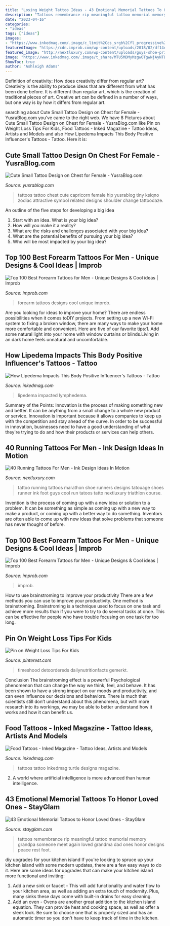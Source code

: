 ```yaml
---
title: "Losing Weight Tattoo Ideas - 43 Emotional Memorial Tattoos To Honor Loved Ones"
description: "Tattoos remembrance rip meaningful tattoo memorial memory grandpa someone meet again loved grandma dad ones honor designs peace rest foot"
date: "2023-04-16"
categories:
- "ideas"
tags: ["ideas"]
images:
- "https://www.inkedmag.com/.image/c_limit%2Ccs_srgb%2Cfl_progressive%2Cq_auto:good%2Cw_700/MTYzNTk1NzgxODUxMzI1ODY3/photo-feb-03-1-34-38-pm.jpg"
featuredImage: "https://cdn.improb.com/wp-content/uploads/2018/02/df14c7f25c350e32c802381e3bc64788.jpg"
featured_image: "http://nextluxury.com/wp-content/uploads/guys-shoe-print-miles-running-black-ink-tattoo-on-arm.jpg"
image: "https://www.inkedmag.com/.image/t_share/MTU5MDMyMzgwOTgwNjAyNTE3/turtlelead.gif"
ShowToc: true
author: "Ashleigh Adams"
---
```



Definition of creativity: How does creativity differ from regular art?
Creativity is the ability to produce ideas that are different from what has been done before. It is different than regular art, which is the creation of traditional pieces of art. Creative art can be defined in a number of ways, but one way is by how it differs from regular art.

	

		
searching about Cute Small Tattoo Design on Chest for Female - YusraBlog.com you've came to the right web. We have 8 Pictures about Cute Small Tattoo Design on Chest for Female - YusraBlog.com like Pin on Weight Loss Tips For Kids, Food Tattoos - Inked Magazine - Tattoo Ideas, Artists and Models and also How Lipedema Impacts This Body Positive Influencer&#039;s Tattoos - Tattoo. Here it is:
		
    
## Cute Small Tattoo Design On Chest For Female - YusraBlog.com

<img loading=lazy src="https://www.yusrablog.com/wp-content/uploads/2011/01/Cute-Small-Tattoo-Design-on-Chest-for-Female.jpg" onerror="this.onerror=null;this.src='https://tse1.mm.bing.net/th?id=OIP.FNgilIWDgAA60ekkPS9aZAHaFj&amp;pid=15.1';" alt="Cute Small Tattoo Design on Chest for Female - YusraBlog.com">

_Source: yusrablog.com_

>tattoos tattoo chest cute capricorn female hip yusrablog tiny ksiqno zodiac attractive symbol related designs shoulder change tattoodaze. 

	

An outline of the five steps for developing a big idea
1. Start with an idea. What is your big idea?
2. How will you make it a reality?
3. What are the risks and challenges associated with your big idea?
4. What are the potential benefits of pursuing your big idea?
5. Who will be most impacted by your big idea?

    
## Top 100 Best Forearm Tattoos For Men - Unique Designs &amp; Cool Ideas | Improb

<img loading=lazy src="https://cdn.improb.com/wp-content/uploads/2018/02/df14c7f25c350e32c802381e3bc64788.jpg" onerror="this.onerror=null;this.src='https://tse2.mm.bing.net/th?id=OIP.9CmpQlBgyysdRrs3y-uHJgHaLH&amp;pid=15.1';" alt="Top 100 Best Forearm Tattoos for Men - Unique Designs &amp; Cool ideas | Improb">

_Source: improb.com_

>forearm tattoos designs cool unique improb. 

	

Are you looking for ideas to improve your home? There are endless possibilities when it comes toDIY projects. From setting up a new Wi-Fi system to fixing a broken window, there are many ways to make your home more comfortable and convenient. Here are five of our favorite tips:1. Add some natural light into your home with window curtains or blinds.Living in an dark home feels unnatural and uncomfortable.

    
## How Lipedema Impacts This Body Positive Influencer&#039;s Tattoos - Tattoo

<img loading=lazy src="https://www.inkedmag.com/.image/c_limit%2Ccs_srgb%2Cfl_progressive%2Cq_auto:good%2Cw_700/MTYzNTk1NzgxODUxMzI1ODY3/photo-feb-03-1-34-38-pm.jpg" onerror="this.onerror=null;this.src='https://tse3.mm.bing.net/th?id=OIP.XzY5aCfWDLG-jvNTWgdtWQHaJ3&amp;pid=15.1';" alt="How Lipedema Impacts This Body Positive Influencer&#039;s Tattoos - Tattoo">

_Source: inkedmag.com_

>lipedema impacted lymphedema. 

	

Summary of the Points:
Innovation is the process of making something new and better. It can be anything from a small change to a whole new product or service. Innovation is important because it allows companies to keep up with the competition and stay ahead of the curve. In order to be successful in innovation, businesses need to have a good understanding of what they're trying to do and how their products or services can help others.

    
## 40 Running Tattoos For Men - Ink Design Ideas In Motion

<img loading=lazy src="http://nextluxury.com/wp-content/uploads/guys-shoe-print-miles-running-black-ink-tattoo-on-arm.jpg" onerror="this.onerror=null;this.src='https://tse3.mm.bing.net/th?id=OIP.NgIP_1M0m3jcqayVf7FtzAHaHa&amp;pid=15.1';" alt="40 Running Tattoos For Men - Ink Design Ideas In Motion">

_Source: nextluxury.com_

>tattoo running tattoos marathon shoe runners designs tatouage shoes runner ink foot guys cool run tatoos tatto nextluxury triathlon course. 

	

Invention is the process of coming up with a new idea or solution to a problem. It can be something as simple as coming up with a new way to make a product, or coming up with a better way to do something. Inventors are often able to come up with new ideas that solve problems that someone has never thought of before.

    
## Top 100 Best Forearm Tattoos For Men - Unique Designs &amp; Cool Ideas | Improb

<img loading=lazy src="https://improb.com/wp-content/uploads/2018/02/b2749bc340e7d6225a6d1c2ac1ed6655.jpg" onerror="this.onerror=null;this.src='https://tse4.mm.bing.net/th?id=OIP.dCuzdV5HhTcfFyi9a7LWKgHaGf&amp;pid=15.1';" alt="Top 100 Best Forearm Tattoos for Men - Unique Designs &amp; Cool ideas | Improb">

_Source: improb.com_

>improb. 

	

How to use brainstroming to improve your productivity
There are a few methods you can use to improve your productivity. One method is brainstroming. Brainstroming is a technique used to focus on one task and achieve more results than if you were to try to do several tasks at once. This can be effective for people who have trouble focusing on one task for too long.

    
## Pin On Weight Loss Tips For Kids

<img loading=lazy src="https://i.pinimg.com/736x/a8/30/c8/a830c8cc1dd8be5501c5970d57988dc8.jpg" onerror="this.onerror=null;this.src='https://tse4.mm.bing.net/th?id=OIP.pjF7bxjVS0nauTk0t6kB7QHaTJ&amp;pid=15.1';" alt="Pin on Weight Loss Tips For Kids">

_Source: pinterest.com_

>timeshood detoordereds dailynutritionfacts gemerkt. 

	

Conclusion
The brainstroming effect is a powerful Psychological phenomenon that can change the way we think, feel, and behave. It has been shown to have a strong impact on our moods and productivity, and can even influence our decisions and behaviors. There is much that scientists still don’t understand about this phenomena, but with more research into its workings, we may be able to better understand how it works and how it can benefit us.

    
## Food Tattoos - Inked Magazine - Tattoo Ideas, Artists And Models

<img loading=lazy src="https://www.inkedmag.com/.image/t_share/MTU5MDMyMzgwOTgwNjAyNTE3/turtlelead.gif" onerror="this.onerror=null;this.src='https://tse1.mm.bing.net/th?id=OIP.rzrnOrYp3ai3XxIzp0qHiwHaHa&amp;pid=15.1';" alt="Food Tattoos - Inked Magazine - Tattoo Ideas, Artists and Models">

_Source: inkedmag.com_

>tattoos tattoo inkedmag turtle designs magazine. 

	

2. A world where artificial intelligence is more advanced than human intelligence. 

    
## 43 Emotional Memorial Tattoos To Honor Loved Ones - StayGlam

<img loading=lazy src="https://stayglam.com/wp-content/uploads/2017/05/ciaraoharaxo-resize.jpg" onerror="this.onerror=null;this.src='https://tse1.mm.bing.net/th?id=OIP.0L0HJo48LlG_suwBa0KO4AHaJQ&amp;pid=15.1';" alt="43 Emotional Memorial Tattoos to Honor Loved Ones - StayGlam">

_Source: stayglam.com_

>tattoos remembrance rip meaningful tattoo memorial memory grandpa someone meet again loved grandma dad ones honor designs peace rest foot. 

	

diy upgrades for your kitchen island
If you're looking to spruce up your kitchen island with some modern updates, there are a few easy ways to do it. Here are some ideas for upgrades that can make your kitchen island more functional and inviting: 
1. Add a new sink or faucet - This will add functionality and water flow to your kitchen area, as well as adding an extra touch of modernity. Plus, many sinks these days come with built-in drains for easy cleaning. 
2. Add an oven - Ovens are another great addition to the kitchen island equation. They can provide heat and cooking space, as well as offer a sleek look. Be sure to choose one that is properly sized and has an automatic timer so you don't have to keep track of time in the kitchen. 

